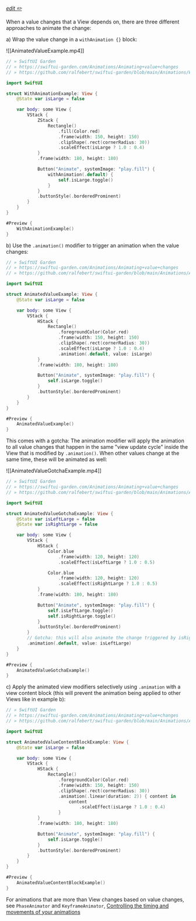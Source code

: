 <a href="https://github.com/ralfebert/swiftui-garden/edit/main/Animations/Animating%20value%20changes.md"><em>edit ✏️</em></a>

When a value changes that a View depends on, there are three different approaches to animate the change:

a) Wrap the value change in a `withAnimation {}` block:

![[AnimatedValueExample.mp4]]

```swift
// » SwiftUI Garden
// » https://swiftui-garden.com/Animations/Animating+value+changes
// » https://github.com/ralfebert/swiftui-garden/blob/main/Animations/WithAnimationExample.swift

import SwiftUI

struct WithAnimationExample: View {
    @State var isLarge = false

    var body: some View {
        VStack {
            ZStack {
                Rectangle()
                    .fill(Color.red)
                    .frame(width: 150, height: 150)
                    .clipShape(.rect(cornerRadius: 30))
                    .scaleEffect(isLarge ? 1.0 : 0.4)
            }
            .frame(width: 180, height: 180)

            Button("Animate", systemImage: "play.fill") {
                withAnimation(.default) {
                    self.isLarge.toggle()
                }
            }
            .buttonStyle(.borderedProminent)
        }
    }
}

#Preview {
    WithAnimationExample()
}
```

b) Use the `.animation()` modifier to trigger an animation when the value changes:

```swift
// » SwiftUI Garden
// » https://swiftui-garden.com/Animations/Animating+value+changes
// » https://github.com/ralfebert/swiftui-garden/blob/main/Animations/AnimatedValueExample.swift

import SwiftUI

struct AnimatedValueExample: View {
    @State var isLarge = false

    var body: some View {
        VStack {
            HStack {
                Rectangle()
                    .foregroundColor(Color.red)
                    .frame(width: 150, height: 150)
                    .clipShape(.rect(cornerRadius: 30))
                    .scaleEffect(isLarge ? 1.0 : 0.4)
                    .animation(.default, value: isLarge)
            }
            .frame(width: 180, height: 180)

            Button("Animate", systemImage: "play.fill") {
                self.isLarge.toggle()
            }
            .buttonStyle(.borderedProminent)
        }
    }
}

#Preview {
    AnimatedValueExample()
}
```

This comes with a gotcha: The animation modifier will apply the animation to all value changes that happen in the same "view update cycle" inside the View that is modified by `.animation()`. When other values change at the same time, these will be animated as well:

![[AnimatedValueGotchaExample.mp4]]

```swift
// » SwiftUI Garden
// » https://swiftui-garden.com/Animations/Animating+value+changes
// » https://github.com/ralfebert/swiftui-garden/blob/main/Animations/AnimatedValueGotchaExample.swift

import SwiftUI

struct AnimatedValueGotchaExample: View {
    @State var isLeftLarge = false
    @State var isRightLarge = false

    var body: some View {
        VStack {
            HStack {
                Color.blue
                    .frame(width: 120, height: 120)
                    .scaleEffect(isLeftLarge ? 1.0 : 0.5)

                Color.blue
                    .frame(width: 120, height: 120)
                    .scaleEffect(isRightLarge ? 1.0 : 0.5)
            }
            .frame(width: 180, height: 180)

            Button("Animate", systemImage: "play.fill") {
                self.isLeftLarge.toggle()
                self.isRightLarge.toggle()
            }
            .buttonStyle(.borderedProminent)
        }
        // Gotcha: this will also animate the change triggered by isRightLarge as the change happens in the same View update
        .animation(.default, value: isLeftLarge)
    }
}

#Preview {
    AnimatedValueGotchaExample()
}
```

c) Apply the animated view modifiers selectively using `.animation` with a view content block (this will prevent the animation being applied to other Views like in example b):

```swift
// » SwiftUI Garden
// » https://swiftui-garden.com/Animations/Animating+value+changes
// » https://github.com/ralfebert/swiftui-garden/blob/main/Animations/AnimatedValueContentBlockExample.swift

import SwiftUI

struct AnimatedValueContentBlockExample: View {
    @State var isLarge = false

    var body: some View {
        VStack {
            HStack {
                Rectangle()
                    .foregroundColor(Color.red)
                    .frame(width: 150, height: 150)
                    .clipShape(.rect(cornerRadius: 30))
                    .animation(.linear(duration: 2)) { content in
                        content
                            .scaleEffect(isLarge ? 1.0 : 0.4)
                    }
            }
            .frame(width: 180, height: 180)

            Button("Animate", systemImage: "play.fill") {
                self.isLarge.toggle()
            }
            .buttonStyle(.borderedProminent)
        }
    }
}

#Preview {
    AnimatedValueContentBlockExample()
}
```

For animations that are more than View changes based on value changes, see `PhaseAnimator` and `KeyframeAnimator`, [Controlling the timing and movements of your animations](https://developer.apple.com/documentation/SwiftUI/Controlling-the-timing-and-movements-of-your-animations)
